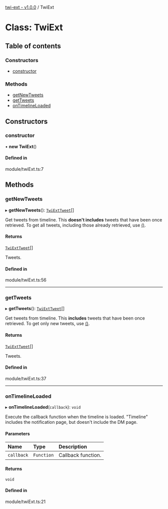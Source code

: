 [twi-ext - v1.0.0](../README.md) / TwiExt

# Class: TwiExt

## Table of contents

### Constructors

- [constructor](TwiExt.md#constructor)

### Methods

- [getNewTweets](TwiExt.md#getnewtweets)
- [getTweets](TwiExt.md#gettweets)
- [onTimelineLoaded](TwiExt.md#ontimelineloaded)

## Constructors

### constructor

• **new TwiExt**()

#### Defined in

module/twiExt.ts:7

## Methods

### getNewTweets

▸ **getNewTweets**(): [`TwiExtTweet`](TwiExtTweet.md)[]

Get tweets from timeline.
This **doesn't includes** tweets that have been once retrieved.
To get all tweets, including those already retrieved, use [()](TwiExt.md#gettweets).

#### Returns

[`TwiExtTweet`](TwiExtTweet.md)[]

Tweets.

#### Defined in

module/twiExt.ts:56

___

### getTweets

▸ **getTweets**(): [`TwiExtTweet`](TwiExtTweet.md)[]

Get tweets from timeline.
This **includes** tweets that have been once retrieved.
To get only new tweets, use [()](TwiExt.md#getnewtweets).

#### Returns

[`TwiExtTweet`](TwiExtTweet.md)[]

Tweets.

#### Defined in

module/twiExt.ts:37

___

### onTimelineLoaded

▸ **onTimelineLoaded**(`callback`): `void`

Execute the callback function when the timeline is loaded.
"Timeline" includes the notification page, but doesn't include the DM page.

#### Parameters

| Name | Type | Description |
| :------ | :------ | :------ |
| `callback` | `Function` | Callback function. |

#### Returns

`void`

#### Defined in

module/twiExt.ts:21
